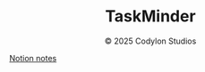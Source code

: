 <p align="center">
  <a>
    <h1 align="center">TaskMinder</h1>
  </a>
</p>

<p align="center">
  &copy; 2025 Codylon Studios
</p>

[Notion notes](https://codylon-studios.notion.site/TaskMinder-zippdaeus-189777cc121c803ca67ed76a3e74847b)
